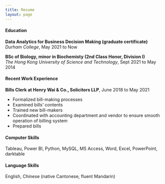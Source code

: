 ```yaml
---
title: Resume
layout: page
---
```

#### Education
**Data Analytics for Business Decision Making (graduate certificate)**   
*Durham College*, May 2021 to Now

**BSc of Biology, minor in Biochemisty (2nd Class Honor, Division I)**   
*The Hong Kong University of Science and Technology*, Sept 2021 to May 2014

#### Recent Work Experience
**Bills Clerk at Henry Wai & Co., Solicitors LLP**, June 2018 to May 2021
- Formalized bill-making processes
- Examined bills’ contents
- Trained new bill-makers
- Coordinated with accounting department and vendor to ensure smooth operation of billing system
- Prepared bills

#### Computer Skills
Tableau, Power BI, Python, MySQL, MS Access, Word, Excel, PowerPoint, darktable

#### Language Skills
English, Chinese (native Cantonese, fluent Mandarin)
